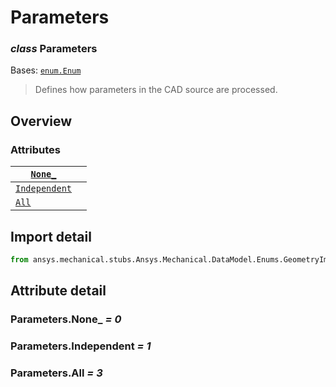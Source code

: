 # Parameters

### *class* Parameters

Bases: [`enum.Enum`](https://docs.python.org/3/library/enum.html#enum.Enum)

> Defines how parameters in the CAD source are processed.

> <!-- !! processed by numpydoc !! -->

## Overview

### Attributes

| [`None_`](#Parameters.None_)             |    |
|------------------------------------------|----|
| [`Independent`](#Parameters.Independent) |    |
| [`All`](#Parameters.All)                 |    |

## Import detail

```python
from ansys.mechanical.stubs.Ansys.Mechanical.DataModel.Enums.GeometryImportPreference import Parameters
```

## Attribute detail

### Parameters.None_ *= 0*

### Parameters.Independent *= 1*

### Parameters.All *= 3*
